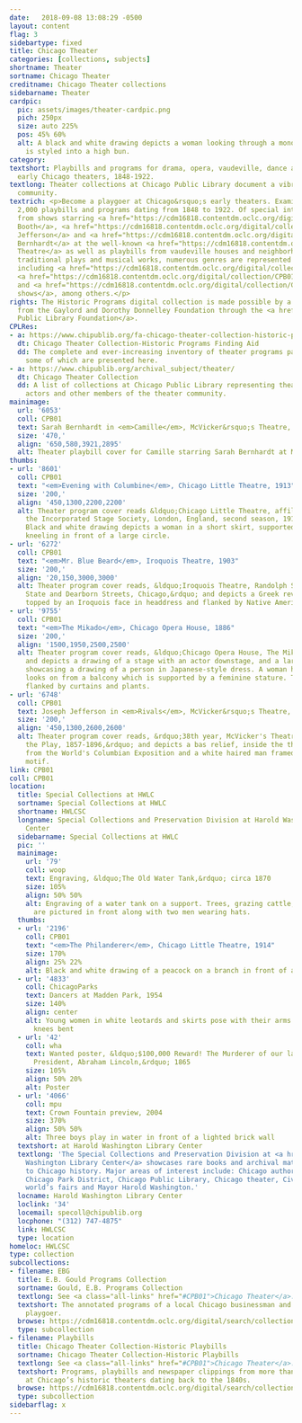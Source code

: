 ```yaml
---
date:   2018-09-08 13:08:29 -0500
layout: content
flag: 3
sidebartype: fixed
title: Chicago Theater
categories: [collections, subjects]
shortname: Theater
sortname: Chicago Theater
creditname: Chicago Theater collections
sidebarname: Theater
cardpic:
  pic: assets/images/theater-cardpic.png
  pich: 250px
  size: auto 225%
  pos: 45% 60%
  alt: A black and white drawing depicts a woman looking through a monocle. Her hair
    is styled into a high bun.
category: 
textshort: Playbills and programs for drama, opera, vaudeville, dance and music at
  early Chicago theaters, 1848-1922.
textlong: Theater collections at Chicago Public Library document a vibrant local theater
  community.
textrich: <p>Become a playgoer at Chicago&rsquo;s early theaters. Examine more than
  2,000 playbills and programs dating from 1848 to 1922. Of special interest are playbills
  from shows starring <a href="https://cdm16818.contentdm.oclc.org/digital/collection/CPB01/search/searchterm/Booth%2C%20Edwin%2C%201833-1893/field/contri/mode/all/conn/and/order/title/ad/asc">Edwin
  Booth</a>, <a href="https://cdm16818.contentdm.oclc.org/digital/collection/CPB01/search/searchterm/Jefferson%2C%20Joseph%2C%201829-1905/field/contri/mode/all/conn/and/order/title/ad/asc">Joseph
  Jefferson</a> and <a href="https://cdm16818.contentdm.oclc.org/digital/collection/CPB01/search/searchterm/Bernhardt%2C%20Sarah%2C%201844-1923/field/contri/mode/all/conn/and/order/title/ad/asc">Sarah
  Bernhardt</a> at the well-known <a href="https://cdm16818.contentdm.oclc.org/digital/collection/CPB01/search/searchterm/mcvicker's/field/theata/mode/all/conn/and/order/title/ad/asc">McVicker&rsquo;s
  Theatre</a> as well as playbills from vaudeville houses and neighborhood theaters.</p><p>Alongside
  traditional plays and musical works, numerous genres are represented in the collection,
  including <a href="https://cdm16818.contentdm.oclc.org/digital/collection/CPB01/search/searchterm/extravaganzas%20--%20illinois%20--%20chicago/field/genre/mode/all/conn/and/order/title/ad/asc">extravaganzas</a>,
  <a href="https://cdm16818.contentdm.oclc.org/digital/collection/CPB01/search/searchterm/juggling%20--%20illinois%20--%20chicago/field/genre/mode/all/conn/and/order/title/ad/asc">juggling</a>
  and <a href="https://cdm16818.contentdm.oclc.org/digital/collection/CPB01/search/searchterm/magic%20--%20illinois%20--%20chicago/field/genre/mode/exact/conn/and/order/title/ad/asc">magic
  shows</a>, among others.</p>
rights: The Historic Programs digital collection is made possible by a generous grant
  from the Gaylord and Dorothy Donnelley Foundation through the <a href="http://cplfoundation.org/">Chicago
  Public Library Foundation</a>.
CPLRes:
- a: https://www.chipublib.org/fa-chicago-theater-collection-historic-programs/
  dt: Chicago Theater Collection-Historic Programs Finding Aid
  dd: The complete and ever-increasing inventory of theater programs past and present,
    some of which are presented here.
- a: https://www.chipublib.org/archival_subject/theater/
  dt: Chicago Theater Collection
  dd: A list of collections at Chicago Public Library representing theaters, designers,
    actors and other members of the theater community.
mainimage:
  url: '6053'
  coll: CPB01
  text: Sarah Bernhardt in <em>Camille</em>, McVicker&rsquo;s Theatre, 1881
  size: '470,'
  align: '650,580,3921,2895'
  alt: Theater playbill cover for Camille starring Sarah Bernhardt at McVicker's Theatre
thumbs:
- url: '8601'
  coll: CPB01
  text: "<em>Evening with Columbine</em>, Chicago Little Theatre, 1913"
  size: '200,'
  align: '450,1300,2200,2200'
  alt: Theater program cover reads &ldquo;Chicago Little Theatre, affiliated with
    the Incorporated Stage Society, London, England, second season, 1913-14&rdquo;.
    Black and white drawing depicts a woman in a short skirt, supported by two men,
    kneeling in front of a large circle.
- url: '6272'
  coll: CPB01
  text: "<em>Mr. Blue Beard</em>, Iroquois Theatre, 1903"
  size: '200,'
  align: '20,150,3000,3000'
  alt: Theater program cover reads, &ldquo;Iroquois Theatre, Randolph St. between
    State and Dearborn Streets, Chicago,&rdquo; and depicts a Greek revival door,
    topped by an Iroquois face in headdress and flanked by Native American shields.
- url: '9755'
  coll: CPB01
  text: "<em>The Mikado</em>, Chicago Opera House, 1886"
  size: '200,'
  align: '1500,1950,2500,2500'
  alt: Theater program cover reads, &ldquo;Chicago Opera House, The Mikado&rdquo;
    and depicts a drawing of a stage with an actor downstage, and a large circle upstage
    showcasing a drawing of a person in Japanese-style dress. A woman holding a fan
    looks on from a balcony which is supported by a feminine stature. The stage is
    flanked by curtains and plants.
- url: '6748'
  coll: CPB01
  text: Joseph Jefferson in <em>Rivals</em>, McVicker&rsquo;s Theatre, 1896
  size: '200,'
  align: '450,1300,2600,2600'
  alt: Theater program cover reads, &rdquo;38th year, McVicker's Theatre, Bill of
    the Play, 1857-1896,&rdquo; and depicts a bas relief, inside the theater, a scene
    from the World's Columbian Exposition and a white haired man framed by a floral
    motif.
link: CPB01
coll: CPB01
location:
  title: Special Collections at HWLC
  sortname: Special Collections at HWLC
  shortname: HWLCSC
  longname: Special Collections and Preservation Division at Harold Washington Library
    Center
  sidebarname: Special Collections at HWLC
  pic: ''
  mainimage:
    url: '79'
    coll: woop
    text: Engraving, &ldquo;The Old Water Tank,&rdquo; circa 1870
    size: 105%
    align: 50% 50%
    alt: Engraving of a water tank on a support. Trees, grazing cattle, and a fence
      are pictured in front along with two men wearing hats.
  thumbs:
  - url: '2196'
    coll: CPB01
    text: "<em>The Philanderer</em>, Chicago Little Theatre, 1914"
    size: 170%
    align: 25% 22%
    alt: Black and white drawing of a peacock on a branch in front of an orange circle
  - url: '4833'
    coll: ChicagoParks
    text: Dancers at Madden Park, 1954
    size: 140%
    align: center
    alt: Young women in white leotards and skirts pose with their arms extended and
      knees bent
  - url: '42'
    coll: wha
    text: Wanted poster, &ldquo;$100,000 Reward! The Murderer of our late beloved
      President, Abraham Lincoln,&rdquo; 1865
    size: 105%
    align: 50% 20%
    alt: Poster
  - url: '4066'
    coll: mpu
    text: Crown Fountain preview, 2004
    size: 370%
    align: 50% 50%
    alt: Three boys play in water in front of a lighted brick wall
  textshort: at Harold Washington Library Center
  textlong: 'The Special Collections and Preservation Division at <a href="https://www.chipublib.org/locations/34">Harold
    Washington Library Center</a> showcases rare books and archival material relating
    to Chicago history. Major areas of interest include: Chicago authors and publishing,
    Chicago Park District, Chicago Public Library, Chicago theater, Civil War, Chicago’s
    world’s fairs and Mayor Harold Washington.'
  locname: Harold Washington Library Center
  loclink: '34'
  locemail: specoll@chipublib.org
  locphone: "(312) 747-4875"
  link: HWLCSC
  type: location
homeloc: HWLCSC
type: collection
subcollections:
- filename: EBG
  title: E.B. Gould Programs Collection
  sortname: Gould, E.B. Programs Collection
  textlong: See <a class="all-links" href="#CPB01">Chicago Theater</a>.
  textshort: The annotated programs of a local Chicago businessman and enthusiastic
    playgoer.
  browse: https://cdm16818.contentdm.oclc.org/digital/search/collection/CPB01/searchterm/Chicago%20Theater%20Collection-Historic%20Programs-E.B.%20Gould%3B/field/all/mode/all/conn/and/order/title/ad/asc
  type: subcollection
- filename: Playbills
  title: Chicago Theater Collection-Historic Playbills
  sortname: Chicago Theater Collection-Historic Playbills
  textlong: See <a class="all-links" href="#CPB01">Chicago Theater</a>.
  textshort: Programs, playbills and newspaper clippings from more than 2,000 productions
    at Chicago’s historic theaters dating back to the 1840s.
  browse: https://cdm16818.contentdm.oclc.org/digital/search/collection/CPB01/searchterm/Chicago%20Theater%20Collection-Historic%20Programs/field/all/mode/exact/conn/and/
  type: subcollection
sidebarflag: x
---
```

